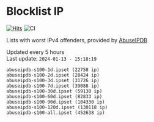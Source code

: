 # Blocklist IP

[![Hits](https://hits.seeyoufarm.com/api/count/incr/badge.svg?url=https%3A%2F%2Fgithub.com%2Fborestad%2Fblocklist-ip%2F&count_bg=%2379C83D&title_bg=%23555555&icon=&icon_color=%23E7E7E7&title=hits&edge_flat=false)](https://hits.seeyoufarm.com)  ![CI](https://img.shields.io/github/workflow/status/borestad/blocklist-ip/CI?style=flat-square)

Lists with worst IPv4 offenders, provided by [AbuseIPDB](https://www.abuseipdb.com/)

<!-- FOOTER-PLACEHOLDER -->
Updated every 5 hours<br>
Last update: `2024-01-13 - 15:18:19`
```
abuseipdb-s100-1d.ipset (22758 ip)
abuseipdb-s100-2d.ipset (28424 ip)
abuseipdb-s100-3d.ipset (31726 ip)
abuseipdb-s100-7d.ipset (39088 ip)
abuseipdb-s100-30d.ipset (59130 ip)
abuseipdb-s100-60d.ipset (82833 ip)
abuseipdb-s100-90d.ipset (104330 ip)
abuseipdb-s100-120d.ipset (130118 ip)
abuseipdb-s100-all.ipset (452638 ip)
```
